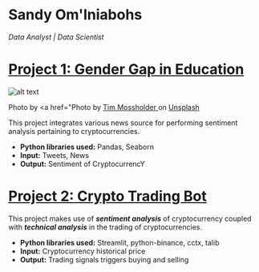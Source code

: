 #                         Sandy Om'Iniabohs
*Data Analyst | Data Scientist*

# [Project 1: Gender Gap in Education](https://github.com/Tech4Dev-Bootcamp/Nov-21-Gender_Equality/blob/0e125ff723a540e28c60fecb4bbf21c32851d5f7/GROUP_3_COHORT_DSAI_PROJECT%20(1)%20(1).ipynb)

![alt text](tim-mossholder-UcUROHSJfRA-unsplash.jpg)

Photo by <a href="Photo by <a href="https://unsplash.com/@timmossholder?utm_source=unsplash&utm_medium=referral&utm_content=creditCopyText">Tim Mossholder </a> on
 <a href="https://unsplash.com/s/photos/gender-equality?utm_source=unsplash&utm_medium=referral&utm_content=creditCopyText">Unsplash</a>
 

This project integrates various news source for performing sentiment analysis pertaining to cryptocurrencies.
* **Python libraries used:** Pandas, Seaborn
* **Input:** Tweets, News
* **Output:** Sentiment of CryptocurrencY
 
 


# [Project 2: Crypto Trading Bot](http://youtube.com/dataprofessor)

This project makes use of ***sentiment analysis*** of cryptocurrency coupled with ***technical analysis*** in the trading of cryptocurrencies.
* **Python libraries used:** Streamlit, python-binance, cctx, talib
* **Input:** Cryptocurrency historical price
* **Output:** Trading signals triggers buying and selling
